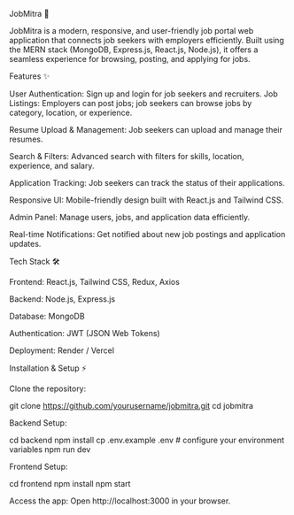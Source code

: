 JobMitra 🚀

JobMitra is a modern, responsive, and user-friendly job portal web application that connects job seekers with employers efficiently. Built using the MERN stack (MongoDB, Express.js, React.js, Node.js), it offers a seamless experience for browsing, posting, and applying for jobs.



Features ✨

User Authentication: Sign up and login for job seekers and recruiters.
Job Listings: Employers can post jobs; job seekers can browse jobs by category, location, or experience.

Resume Upload & Management: Job seekers can upload and manage their resumes.

Search & Filters: Advanced search with filters for skills, location, experience, and salary.

Application Tracking: Job seekers can track the status of their applications.

Responsive UI: Mobile-friendly design built with React.js and Tailwind CSS.

Admin Panel: Manage users, jobs, and application data efficiently.

Real-time Notifications: Get notified about new job postings and application updates.



Tech Stack 🛠️

Frontend: React.js, Tailwind CSS, Redux, Axios

Backend: Node.js, Express.js

Database: MongoDB

Authentication: JWT (JSON Web Tokens)



Deployment: Render / Vercel

Installation & Setup ⚡

Clone the repository:

git clone https://github.com/yourusername/jobmitra.git
cd jobmitra


Backend Setup:

cd backend
npm install
cp .env.example .env  # configure your environment variables
npm run dev


Frontend Setup:

cd frontend
npm install
npm start




Access the app:
Open http://localhost:3000
 in your browser.
